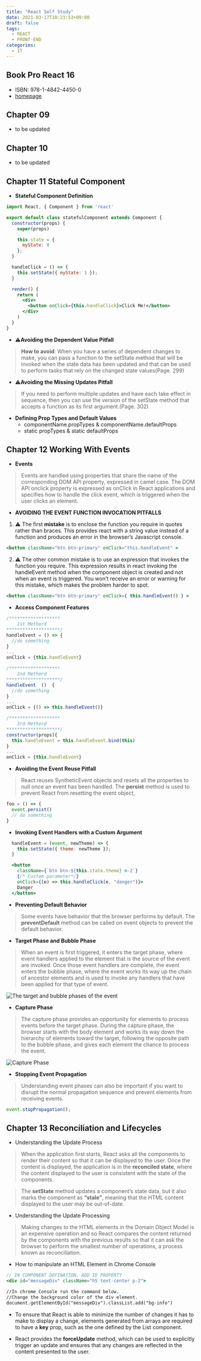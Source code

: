 ```yaml
---
title: "React Self Study"
date: 2021-03-17T10:23:53+09:00
draft: false
tags:
  - REACT
  - FRONT-END
categories: 
  - IT
---
```


## Book **Pro React 16**

- ISBN: 978-1-4842-4450-0
- [homepage](https://www.apress.com/gp/book/9781484244500)

## Chapter 09

- to be updated

## Chapter 10

- to be updated

## Chapter 11 Stateful Component

- **Stateful Component Definition**

```jsx
import React, { Component } from 'react'

export default class statefulComponent extends Component {
  constructor(props) {
    super(props)

    this.state = {
      myState: 0
    };
  }

  handleClick = () => {
    this.setState({ myState: 1 });
  }

  render() {
    return (
      <div>
        <button onClick={this.handleClick}>Click Me!</button>
      </div>
    )
  }
}

```

- :warning:**Avoiding the Dependent Value Pitfall**

 > **How to avoid**: When you have a series of dependent changes to make, you can pass a function to the setState method that will be invoked when the state data has been updated and that can be used to perform tasks that rely on the changed state values(Page. 299)

- :warning:**Avoiding the Missing Updates Pitfall**

 >If you need to perform multiple updates and have each take effect in sequence, then you can use the version of the setState method that accepts a function as its first argument.(Page. 302)

- **Defining Prop Types and Default Values**
  - componentName.propTypes & componentName.defaultProps
  - static propTypes & static defaultProps

## Chapter 12 Working With Events

- **Events**

> Events are handled using properties that share the name of the corresponding DOM API property, expressed in camel case. The DOM API onclick property is expressed as onClick in React applications and specifies how to handle the click event, which is triggered when the user clicks an element.

- **AVOIDING THE EVENT FUNCTION INVOCATION PITFALLS**

1. :warning: The first **mistake** is to enclose the function you require in quotes rather than braces. This provides react with a string value instead of a function and produces an error in the browser’s Javascript console.

```jsx
<button className="btn btn-primary" onClick="this.handleEvent" >
```

2. :warning: The other common mistake is to use an expression that invokes the function you require. This expression results in react invoking the handleEvent method when the component object is created and not when an event is triggered. You won’t receive an error or warning for this mistake, which makes the problem harder to spot.

```jsx
<button className="btn btn-primary" onClick={ this.handleEvent() } >
```

- **Access Component Features**

```jsx
/*******************
    1st Methord
********************/
handleEvent = () => {
  //do something
}
...
onClick = {this.handleEvent}

/*******************
    2nd Methord
********************/
handleEvent  ()  {
  //do something
}
...
onClick = {() => this.handleEvent()}

/*******************
    3rd Methord
********************/
constructor(props){
  this.handleEvent = this.handleEvent.bind(this)
}
...
onClick = {this.handleEvent}
```

- **Avoiding the Event Reuse Pitfall**

> React reuses SyntheticEvent objects and resets all the properties to null once an event has been handled. The **persist** method is used to prevent React from resetting the event object,

```jsx
foo = () => {
  event.persist()
  // do something
}
```

- **Invoking Event Handlers with a Custom Argument**

```jsx
  handleEvent = (event, newTheme) => {
    this.setState({ theme: newTheme });
  }

  <button
    className={`btn btn-${this.state.theme} m-2`}
    {/* Custom parameter*/}
    onClick={(e) => this.handleClick(e, "danger")}>
    Danger
  </button>

```

- **Preventing Default Behavior**

> Some events have behavior that the browser performs by default. The **preventDefault** method can be called on event objects to prevent the default behavior.

- **Target Phase and Bubble Phase**
  
> When an event is first triggered, it enters the target phase, where event handlers applied to the element that is the source of the event are invoked. Once those event handlers are complete, the event enters the bubble phase, where the event works its way up the chain of ancestor elements and is used to invoke any handlers that have been applied for that type of event.

![The target and bubble phases of the event](/img/TargetPhaseAndBubblePhase.png)

- **Capture Phase**

> The capture phase provides an opportunity for elements to process events before the target phase. During the capture phase, the browser starts with the body element and works its way down the hierarchy of elements toward the target, following the opposite path to the bubble phase, and gives each element the chance to process the event.

![Capture Phase](/img/CapturePhase.png)

- **Stopping Event Propagation**

> Understanding event phases can also be important if you want to disrupt the normal propagation sequence and prevent elements from receiving events.

```jsx
event.stopPropagation();
```

## Chapter 13 Reconciliation and Lifecycles

- Understanding the Update Process

>When the application first starts, React asks all the components to render their content so that it can be displayed to the user. Once the content is displayed, the application is in the **reconciled state**, where the content displayed to the user is consistent with the state of the components.

>The **setState** method updates a component’s state data, but it also marks the component as **“stale”**, meaning that the HTML content displayed to the user may be out-of-date.

- Understanding the Update Processing

> Making changes to the HTML elements in the Domain Object Model is an expensive operation and so React compares the content returned by the components with the previous results so that it can ask the browser to perform the smallest number of operations, a process known as reconciliation.

- How to manipulate an HTML Element in Chrome Console

```jsx
// IN COMPONENT DEFINATION, ADD ID PROPERTY
<div id="messageDiv" className="h5 text-center p-2">

//In chrome Console run the command below. 
//Change the background color of the div element.
document.getElementById("messageDiv").classList.add("bg-info")
```

- To ensure that React is able to minimize the number of changes it has to make to display a change, elements generated from arrays are required to have a **key** prop, such as the one defined by the List component.

- React provides the **forceUpdate** method, which can be used to explicitly trigger an update and ensures that any changes are reflected in the content presented to the user. 

